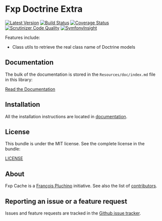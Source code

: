 Fxp Doctrine Extra
==================

[![Latest Version](https://img.shields.io/packagist/v/fxp/doctrine-extra.svg)](https://packagist.org/packages/fxp/doctrine-extra)
[![Build Status](https://img.shields.io/travis/fxpio/fxp-doctrine-extra/master.svg)](https://travis-ci.org/fxpio/fxp-doctrine-extra)
[![Coverage Status](https://img.shields.io/coveralls/fxpio/fxp-doctrine-extra/master.svg)](https://coveralls.io/r/fxpio/fxp-doctrine-extra?branch=master)
[![Scrutinizer Code Quality](https://img.shields.io/scrutinizer/g/fxpio/fxp-doctrine-extra.svg)](https://scrutinizer-ci.com/g/fxpio/fxp-doctrine-extra?branch=master)
[![SymfonyInsight](https://img.shields.io/symfony/i/grade/4353e3bb-60eb-400a-b93c-ef54d595d808.svg)](https://insight.sensiolabs.com/projects/4353e3bb-60eb-400a-b93c-ef54d595d808)

Features include:

- Class utils to retrieve the real class name of Doctrine models

Documentation
-------------

The bulk of the documentation is stored in the `Resources/doc/index.md`
file in this library:

[Read the Documentation](Resources/doc/index.md)

Installation
------------

All the installation instructions are located in [documentation](Resources/doc/index.md).

License
-------

This bundle is under the MIT license. See the complete license in the bundle:

[LICENSE](LICENSE)

About
-----

Fxp Cache is a [François Pluchino](https://github.com/francoispluchino) initiative.
See also the list of [contributors](https://github.com/fxpio/fxp-doctrine-extra/contributors).

Reporting an issue or a feature request
---------------------------------------

Issues and feature requests are tracked in the [Github issue tracker](https://github.com/fxpio/fxp-doctrine-extra/issues).
